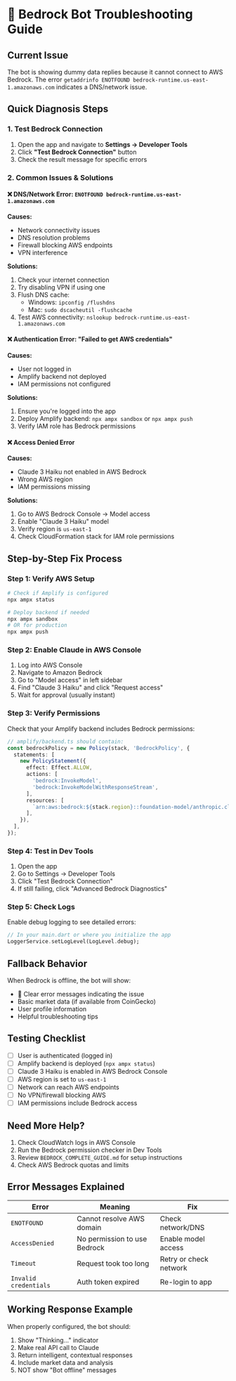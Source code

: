 # 🔧 Bedrock Bot Troubleshooting Guide

## Current Issue
The bot is showing dummy data replies because it cannot connect to AWS Bedrock. The error `getaddrinfo ENOTFOUND bedrock-runtime.us-east-1.amazonaws.com` indicates a DNS/network issue.

## Quick Diagnosis Steps

### 1. Test Bedrock Connection
1. Open the app and navigate to **Settings → Developer Tools**
2. Click **"Test Bedrock Connection"** button
3. Check the result message for specific errors

### 2. Common Issues & Solutions

#### ❌ DNS/Network Error: `ENOTFOUND bedrock-runtime.us-east-1.amazonaws.com`
**Causes:**
- Network connectivity issues
- DNS resolution problems
- Firewall blocking AWS endpoints
- VPN interference

**Solutions:**
1. Check your internet connection
2. Try disabling VPN if using one
3. Flush DNS cache:
   - Windows: `ipconfig /flushdns`
   - Mac: `sudo dscacheutil -flushcache`
4. Test AWS connectivity: `nslookup bedrock-runtime.us-east-1.amazonaws.com`

#### ❌ Authentication Error: "Failed to get AWS credentials"
**Causes:**
- User not logged in
- Amplify backend not deployed
- IAM permissions not configured

**Solutions:**
1. Ensure you're logged into the app
2. Deploy Amplify backend: `npx ampx sandbox` or `npx ampx push`
3. Verify IAM role has Bedrock permissions

#### ❌ Access Denied Error
**Causes:**
- Claude 3 Haiku not enabled in AWS Bedrock
- Wrong AWS region
- IAM permissions missing

**Solutions:**
1. Go to AWS Bedrock Console → Model access
2. Enable "Claude 3 Haiku" model
3. Verify region is `us-east-1`
4. Check CloudFormation stack for IAM role permissions

## Step-by-Step Fix Process

### Step 1: Verify AWS Setup
```bash
# Check if Amplify is configured
npx ampx status

# Deploy backend if needed
npx ampx sandbox
# OR for production
npx ampx push
```

### Step 2: Enable Claude in AWS Console
1. Log into AWS Console
2. Navigate to Amazon Bedrock
3. Go to "Model access" in left sidebar
4. Find "Claude 3 Haiku" and click "Request access"
5. Wait for approval (usually instant)

### Step 3: Verify Permissions
Check that your Amplify backend includes Bedrock permissions:

```typescript
// amplify/backend.ts should contain:
const bedrockPolicy = new Policy(stack, 'BedrockPolicy', {
  statements: [
    new PolicyStatement({
      effect: Effect.ALLOW,
      actions: [
        'bedrock:InvokeModel',
        'bedrock:InvokeModelWithResponseStream',
      ],
      resources: [
        `arn:aws:bedrock:${stack.region}::foundation-model/anthropic.claude-3-haiku-20240307-v1:0`,
      ],
    }),
  ],
});
```

### Step 4: Test in Dev Tools
1. Open the app
2. Go to Settings → Developer Tools
3. Click "Test Bedrock Connection"
4. If still failing, click "Advanced Bedrock Diagnostics"

### Step 5: Check Logs
Enable debug logging to see detailed errors:

```dart
// In your main.dart or where you initialize the app
LoggerService.setLogLevel(LogLevel.debug);
```

## Fallback Behavior

When Bedrock is offline, the bot will show:
- 🔴 Clear error messages indicating the issue
- Basic market data (if available from CoinGecko)
- User profile information
- Helpful troubleshooting tips

## Testing Checklist

- [ ] User is authenticated (logged in)
- [ ] Amplify backend is deployed (`npx ampx status`)
- [ ] Claude 3 Haiku is enabled in AWS Bedrock Console
- [ ] AWS region is set to `us-east-1`
- [ ] Network can reach AWS endpoints
- [ ] No VPN/firewall blocking AWS
- [ ] IAM permissions include Bedrock access

## Need More Help?

1. Check CloudWatch logs in AWS Console
2. Run the Bedrock permission checker in Dev Tools
3. Review `BEDROCK_COMPLETE_GUIDE.md` for setup instructions
4. Check AWS Bedrock quotas and limits

## Error Messages Explained

| Error | Meaning | Fix |
|-------|---------|-----|
| `ENOTFOUND` | Cannot resolve AWS domain | Check network/DNS |
| `AccessDenied` | No permission to use Bedrock | Enable model access |
| `Timeout` | Request took too long | Retry or check network |
| `Invalid credentials` | Auth token expired | Re-login to app |

## Working Response Example

When properly configured, the bot should:
1. Show "Thinking..." indicator
2. Make real API call to Claude
3. Return intelligent, contextual responses
4. Include market data and analysis
5. NOT show "Bot offline" messages